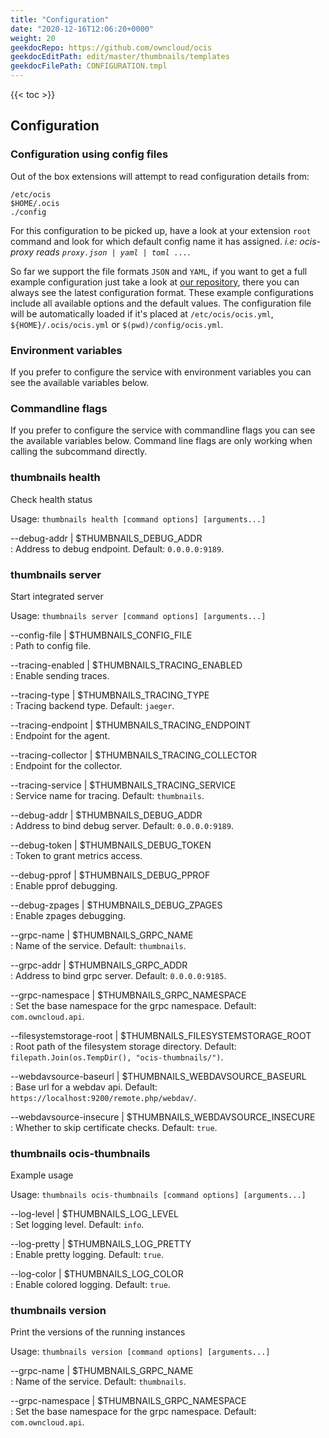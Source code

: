 ```yaml
---
title: "Configuration"
date: "2020-12-16T12:06:20+0000"
weight: 20
geekdocRepo: https://github.com/owncloud/ocis
geekdocEditPath: edit/master/thumbnails/templates
geekdocFilePath: CONFIGURATION.tmpl
---
```


{{< toc >}}

## Configuration

### Configuration using config files

Out of the box extensions will attempt to read configuration details from:

```console
/etc/ocis
$HOME/.ocis
./config
```

For this configuration to be picked up, have a look at your extension `root` command and look for which default config name it has assigned. *i.e: ocis-proxy reads `proxy.json | yaml | toml ...`*.

So far we support the file formats `JSON` and `YAML`, if you want to get a full example configuration just take a look at [our repository](https://github.com/owncloud/ocis/tree/master/config), there you can always see the latest configuration format. These example configurations include all available options and the default values. The configuration file will be automatically loaded if it's placed at `/etc/ocis/ocis.yml`, `${HOME}/.ocis/ocis.yml` or `$(pwd)/config/ocis.yml`.

### Environment variables

If you prefer to configure the service with environment variables you can see the available variables below.

### Commandline flags

If you prefer to configure the service with commandline flags you can see the available variables below. Command line flags are only working when calling the subcommand directly.

### thumbnails health

Check health status

Usage: `thumbnails health [command options] [arguments...]`

--debug-addr | $THUMBNAILS_DEBUG_ADDR  
: Address to debug endpoint. Default: `0.0.0.0:9189`.

### thumbnails server

Start integrated server

Usage: `thumbnails server [command options] [arguments...]`

--config-file | $THUMBNAILS_CONFIG_FILE  
: Path to config file.

--tracing-enabled | $THUMBNAILS_TRACING_ENABLED  
: Enable sending traces.

--tracing-type | $THUMBNAILS_TRACING_TYPE  
: Tracing backend type. Default: `jaeger`.

--tracing-endpoint | $THUMBNAILS_TRACING_ENDPOINT  
: Endpoint for the agent.

--tracing-collector | $THUMBNAILS_TRACING_COLLECTOR  
: Endpoint for the collector.

--tracing-service | $THUMBNAILS_TRACING_SERVICE  
: Service name for tracing. Default: `thumbnails`.

--debug-addr | $THUMBNAILS_DEBUG_ADDR  
: Address to bind debug server. Default: `0.0.0.0:9189`.

--debug-token | $THUMBNAILS_DEBUG_TOKEN  
: Token to grant metrics access.

--debug-pprof | $THUMBNAILS_DEBUG_PPROF  
: Enable pprof debugging.

--debug-zpages | $THUMBNAILS_DEBUG_ZPAGES  
: Enable zpages debugging.

--grpc-name | $THUMBNAILS_GRPC_NAME  
: Name of the service. Default: `thumbnails`.

--grpc-addr | $THUMBNAILS_GRPC_ADDR  
: Address to bind grpc server. Default: `0.0.0.0:9185`.

--grpc-namespace | $THUMBNAILS_GRPC_NAMESPACE  
: Set the base namespace for the grpc namespace. Default: `com.owncloud.api`.

--filesystemstorage-root | $THUMBNAILS_FILESYSTEMSTORAGE_ROOT  
: Root path of the filesystem storage directory. Default: `filepath.Join(os.TempDir(), "ocis-thumbnails/")`.

--webdavsource-baseurl | $THUMBNAILS_WEBDAVSOURCE_BASEURL  
: Base url for a webdav api. Default: `https://localhost:9200/remote.php/webdav/`.

--webdavsource-insecure | $THUMBNAILS_WEBDAVSOURCE_INSECURE  
: Whether to skip certificate checks. Default: `true`.

### thumbnails ocis-thumbnails

Example usage

Usage: `thumbnails ocis-thumbnails [command options] [arguments...]`

--log-level | $THUMBNAILS_LOG_LEVEL  
: Set logging level. Default: `info`.

--log-pretty | $THUMBNAILS_LOG_PRETTY  
: Enable pretty logging. Default: `true`.

--log-color | $THUMBNAILS_LOG_COLOR  
: Enable colored logging. Default: `true`.

### thumbnails version

Print the versions of the running instances

Usage: `thumbnails version [command options] [arguments...]`

--grpc-name | $THUMBNAILS_GRPC_NAME  
: Name of the service. Default: `thumbnails`.

--grpc-namespace | $THUMBNAILS_GRPC_NAMESPACE  
: Set the base namespace for the grpc namespace. Default: `com.owncloud.api`.

